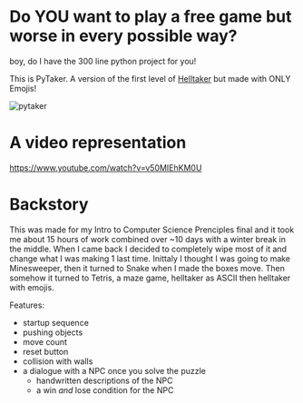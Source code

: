 # Do YOU want to play a free game but worse in every possible way?  
boy, do I have the 300 line python project for you!

This is PyTaker. A version of the first level of [Helltaker](https://store.steampowered.com/app/1289310/Helltaker/) but made with ONLY Emojis!

![pytaker](https://github.com/user-attachments/assets/970b87dc-097b-421e-becf-2bec95655290)

# A video representation
https://www.youtube.com/watch?v=v50MIEhKM0U

# Backstory
This was made for my Intro to Computer Science Prenciples final and it took me about 15 hours of work combined over ~10 days with a winter break in the middle. When I came back I decided to completely wipe most of it and change what I was making 1 last time. Inittaly I thought I was going to make Minesweeper, then it turned to Snake when I made the boxes move. Then somehow it turned to Tetris, a maze game, helltaker as ASCII then helltaker with emojis.  

Features: 
* startup sequence
* pushing objects
* move count
* reset button
* collision with walls
* a dialogue with a NPC once you solve the puzzle
    * handwritten descriptions of the NPC
    * a win *and* lose condition for the NPC
